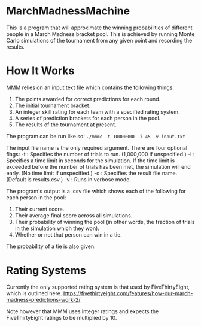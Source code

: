 # MarchMadnessMachine
This is a program that will approximate the winning probabilities of different people in a March Madness bracket pool. This is achieved by running Monte Carlo simulations of the tournament from any given point and recording the results.

# How It Works
MMM relies on an input text file which contains the following things:
 1. The points awarded for correct predictions for each round.
 2. The initial tournament bracket.
 3. An integer skill rating for each team with a specified rating system.
 4. A series of prediction brackets for each person in the pool.
 5. The results of the tournament at present.

The program can be run like so:
```./mmmc -t 10000000 -i 45 -v input.txt```

The input file name is the only required argument. There are four optional flags:
-t : Specifies the number of trials to run. (1,000,000 if unspecified.)
-i : Specifies a time limit in seconds for the simulation. If the time limit is exceeded before the number of trials has been met, the simulation will end early. (No time limit if unspecified.)
-o : Specifies the result file name. (Default is results.csv.)
-v : Runs in verbose mode.

The program's output is a .csv file which shows each of the following for each person in the pool:
1. Their current score.
2. Their average final score across all simulations.
3. Their probability of winning the pool (in other words, the fraction of trials in the simulation which they won).
4. Whether or not that person can win in a tie.

The probability of a tie is also given.

# Rating Systems
Currently the only supported rating system is that used by FiveThirtyEight, which is outlined here. https://fivethirtyeight.com/features/how-our-march-madness-predictions-work-2/

Note however that MMM uses integer ratings and expects the FiveThirtyEight ratings to be multiplied by 10.
